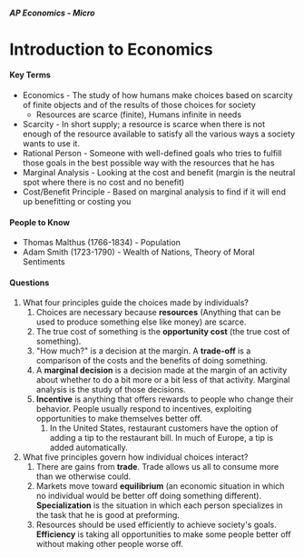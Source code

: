 ##### AP Economics - Micro

# Introduction to Economics

#### Key Terms

* Economics - The study of how humans make choices based on scarcity of finite objects and of the results of those choices for society
  * Resources are scarce (finite), Humans infinite in needs
* Scarcity - In short supply; a resource is scarce when there is not enough of the resource available to satisfy all the various ways a society wants to use it.
* Rational Person - Someone with well-defined goals who tries to fulfill those goals in the best possible way with the resources that he has
* Marginal Analysis - Looking at the cost and benefit (margin is the neutral spot where there is no cost and no benefit)
* Cost/Benefit Principle - Based on marginal analysis to find if it will end up benefitting or costing you

#### People to Know

* Thomas Malthus (1766-1834) - Population
* Adam Smith (1723-1790) - Wealth of Nations, Theory of Moral Sentiments

#### Questions

1. What four principles guide the choices made by individuals?
   1. Choices are necessary because **resources** (Anything that can be used to produce something else like money) are scarce.
   2. The true cost of something is the **opportunity cost** (the true cost of something).
   3. "How much?" is a decision at the margin. A **trade-off** is a comparison of the costs and the benefits of doing something.
   4. A **marginal decision** is a decision made at the margin of an activity about whether to do a bit more or a bit less of that activity. Marginal analysis is the study of those decisions. 
   5. **Incentive** is anything that offers rewards to people who change their behavior. People usually respond to incentives, exploiting opportunities to make themselves better off.
      1. In the United States, restaurant customers have the option of adding a tip to the restaurant bill. In much of Europe, a tip is added automatically.
2. What five principles govern how individual choices interact?
   1. There are gains from **trade**. Trade allows us all to consume more than we otherwise could.
   2. Markets move toward **equilibrium** (an economic situation in which no individual would be better off doing something different). **Specialization** is the situation in which each person specializes in the task that he is good at preforming.
   3. Resources should be used efficiently to achieve society's goals. **Efficiency** is taking all opportunities to make some people better off without making other people worse off.